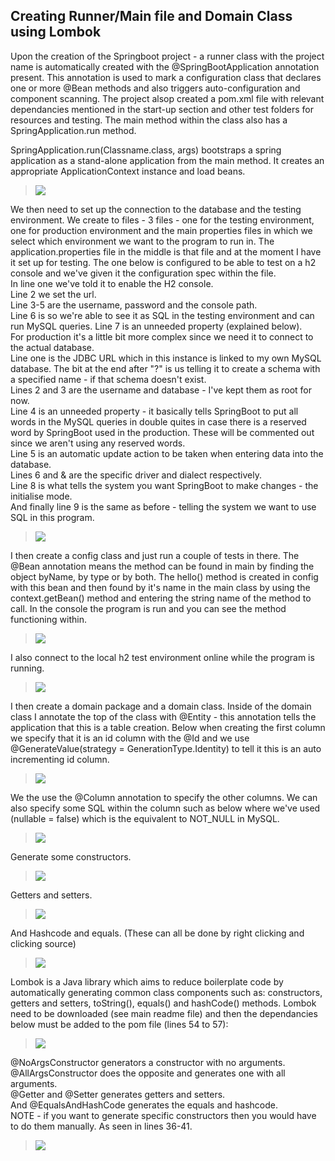 ## Creating Runner/Main file and Domain Class using Lombok

Upon the creation of the Springboot project - a runner class with the project name is automatically created with the @SpringBootApplication annotation present. This annotation is used to mark a configuration class that declares one or more @Bean methods and also triggers auto-configuration and component scanning. The project alsop created a pom.xml file with relevant dependancies mentioned in the start-up section and other test folders for resources and testing. The main method within the class also has a SpringApplication.run method. 

SpringApplication.run(Classname.class, args) bootstraps a spring application as a stand-alone application from the main method. It creates an appropriate ApplicationContext instance and load beans. 
>![](../documentation_images/2_domain_class_and_lombok/domain_class_1.png) 

We then need to set up the connection to the database and the testing environment. We create to files - 3 files - one for the testing environment, one for production environment and the main properties files in which we select which environment we want to the program to run in. The application.properties file in the middle is that file and at the moment I have it set up for testing. The one below is configured to be able to test on a h2 console and we've given it the configuration spec within the file.  
In line one we've told it to enable the H2 console.  
Line 2 we set the url.  
Line 3-5 are the username, password and the console path.  
Line 6 is so we're able to see it as SQL in the testing environment and can run MySQL queries.  Line 7 is an unneeded property (explained below).  
For production it's a little bit more complex since we need it to connect to the actual database.  
Line one is the JDBC URL which in this instance is linked to my own MySQL database. The bit at the end after "?" is us telling it to create a schema with a specified name - if that schema doesn't exist.  
Lines 2 and 3 are the username and database - I've kept them as root for now.  
Line 4 is an unneeded property - it basically tells SpringBoot to put all words in the MySQL queries in double quites in case there is a reserved word by SpringBoot used in the production. These will be commented out since we aren't using any reserved words.  
Line 5 is an automatic update action to be taken when entering data into the database.  
Lines 6 and & are the specific driver and dialect respectively.  
Line 8 is what tells the system you want SpringBoot to make changes - the initialise mode.  
And finally line 9 is the same as before - telling the system we want to use SQL in this program.  
>![](../documentation_images/2_domain_class_and_lombok/domain_class_2.png) 

I then create a config class and just run a couple of tests in there. The @Bean annotation means the method can be found in main by finding the object byName, by type or by both. The hello() method is created in config with this bean and then found by it's name in the main class by using the context.getBean() method and entering the string name of the method to call. In the console the program is run and you can see the method functioning within.
>![](../documentation_images/2_domain_class_and_lombok/domain_class_3.png) 

I also connect to the local h2 test environment online while the program is running. 
>![](../documentation_images/2_domain_class_and_lombok/domain_class_4.png) 

I then create a domain package and a domain class. Inside of the domain class I annotate the top of the class with @Entity - this annotation tells the application that this is a table creation. Below when creating the first column we specify that it is an id column with the @Id and we use @GenerateValue(strategy = GenerationType.Identity) to tell it this is an auto incrementing id column.
>![](../documentation_images/2_domain_class_and_lombok/domain_class_5.png) 

We the use the @Column annotation to specify the other columns. We can also specify some SQL within the column such as below where we've used (nullable = false) which is the equivalent to NOT_NULL in MySQL.
>![](../documentation_images/2_domain_class_and_lombok/domain_class_6.png) 

Generate some constructors.
>![](../documentation_images/2_domain_class_and_lombok/domain_class_7.png) 

Getters and setters.
>![](../documentation_images/2_domain_class_and_lombok/domain_class_8.png) 

And Hashcode and equals. (These can all be done by right clicking and clicking source)
>![](../documentation_images/2_domain_class_and_lombok/domain_class_9.png) 

Lombok is a Java library which aims to reduce boilerplate code by automatically generating common class components such as: constructors, getters and setters, toString(), equals() and hashCode() methods. Lombok need to be downloaded (see main readme file) and then the dependancies below must be added to the pom file (lines 54 to 57):
>![](../documentation_images/2_domain_class_and_lombok/domain_class_10.png) 

@NoArgsConstructor generators a constructor with no arguments.  
@AllArgsConstructor does the opposite and generates one with all arguments.  
@Getter and @Setter generates getters and setters.  
And @EqualsAndHashCode generates the equals and hashcode.  
NOTE - if you want to generate specific constructors then you would have to do them manually. As seen in lines 36-41.
>![](../documentation_images/2_domain_class_and_lombok/domain_class_11.png)  
